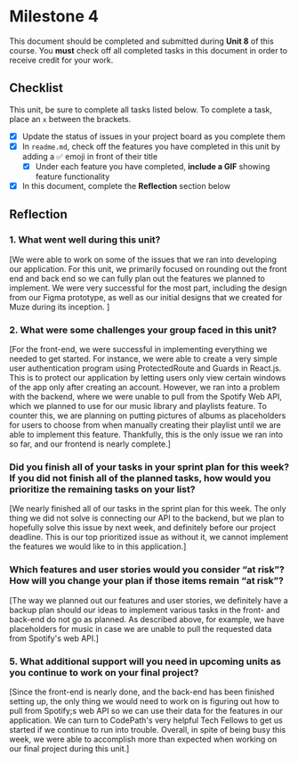 # Milestone 4

This document should be completed and submitted during **Unit 8** of this course. You **must** check off all completed tasks in this document in order to receive credit for your work.

## Checklist

This unit, be sure to complete all tasks listed below. To complete a task, place an `x` between the brackets.

- [x] Update the status of issues in your project board as you complete them
- [x] In `readme.md`, check off the features you have completed in this unit by adding a ✅ emoji in front of their title
  - [x] Under each feature you have completed, **include a GIF** showing feature functionality
- [x] In this document, complete the **Reflection** section below

## Reflection

### 1. What went well during this unit?

[We were able to work on some of the issues that we ran into developing our application. For this unit, we primarily focused on rounding out the front end and back end so we can fully plan out the features we planned to implement. We were very successful for the most part, including the design from our Figma prototype, as well as our initial designs that we created for Muze during its inception. ]

### 2. What were some challenges your group faced in this unit?

[For the front-end, we were successful in implementing everything we needed to get started. For instance, we were able to create a very simple user authentication program using ProtectedRoute and Guards in React.js. This is to protect our application by letting users only view certain windows of the app only after creating an account. However, we ran into a problem with the backend, where we were unable to pull from the Spotify Web API, which we planned to use for our music library and playlists feature. To counter this, we are planning on putting pictures of albums as placeholders for users to choose from when manually creating their playlist until we are able to implement this feature. Thankfully, this is the only issue we ran into so far, and our frontend is nearly complete.]

### Did you finish all of your tasks in your sprint plan for this week? If you did not finish all of the planned tasks, how would you prioritize the remaining tasks on your list?

[We nearly finished all of our tasks in the sprint plan for this week. The only thing we did not solve is connecting our API to the backend, but we plan to hopefully solve this issue by next week, and definitely before our project deadline. This is our top prioritized issue as without it, we cannot implement the features we would like to in this application.]

### Which features and user stories would you consider “at risk”? How will you change your plan if those items remain “at risk”?

[The way we planned out our features and user stories, we definitely have a backup plan should our ideas to implement various tasks in the front- and back-end do not go as planned. As described above, for example, we have placeholders for music in case we are unable to pull the requested data from Spotify's web API.]

### 5. What additional support will you need in upcoming units as you continue to work on your final project?

[Since the front-end is nearly done, and the back-end has been finished setting up, the only thing we would need to work on is figuring out how to pull from Spotify;s web API so we can use their data for the features in our application. We can turn to CodePath's very helpful Tech Fellows to get us started if we continue to run into trouble. Overall, in spite of being busy this week, we were able to accomplish more than expected when working on our final project during this unit.]
